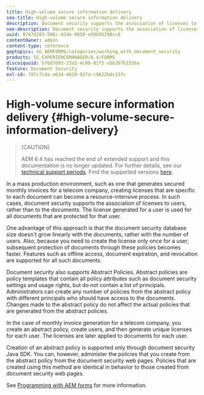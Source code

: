 ```yaml
---
title: High-volume secure information delivery
seo-title: High-volume secure information delivery
description: Document security supports the association of licenses to users, rather than to the documents in mass production environments.
seo-description: Document security supports the association of licenses to users, rather than to the documents in mass production environments.
uuid: 9747d283-506c-434e-9850-e50b95290cc8
contentOwner: admin
content-type: reference
geptopics: SG_AEMFORMS/categories/working_with_document_security
products: SG_EXPERIENCEMANAGER/6.4/FORMS
discoiquuid: b76d7d93-23a5-4c08-81f5-a56267b1556a
feature: Document Security
exl-id: 78fc7c4a-a634-4628-927a-c9622bdc13fc
---
```

# High-volume secure information delivery {#high-volume-secure-information-delivery}

>[CAUTION]
>
>AEM 6.4 has reached the end of extended support and this documentation is no longer updated. For further details, see our [technical support periods](https://helpx.adobe.com/support/programs/eol-matrix.html). Find the supported versions [here](https://experienceleague.adobe.com/docs/).

In a mass production environment, such as one that generates secured monthly invoices for a telecom company, creating licenses that are specific to each document can become a resource-intensive process. In such cases, document security supports the association of licenses to users, rather than to the documents. The license generated for a user is used for all documents that are protected for that user.

One advantage of this approach is that the document security database size doesn't grow linearly with the documents, rather with the number of users. Also, because you need to create the license only once for a user, subsequent protection of documents through these policies becomes faster. Features such as offline access, document expiration, and revocation are supported for all such documents.

Document security also supports Abstract Policies. Abstract policies are policy templates that contain all policy attributes such as document security settings and usage rights, but do not contain a list of principals. Administrators can create any number of policies from the abstract policy with different principals who should have access to the documents. Changes made to the abstract policy do not affect the actual policies that are generated from the abstract policies.

In the case of monthly invoice generation for a telecom company, you create an abstract policy, create users, and then generate unique licenses for each user. The licenses are later applied to documents for each user.

Creation of an abstract policy is supported only through document security Java SDK. You can, however, administer the policies that you create from the abstract policy from the document security web pages. Policies that are created using this method are identical in behavior to those created from document security web pages.

See [Programming with AEM forms](https://www.adobe.com/go/learn_aemforms_programming_63) for more information.
